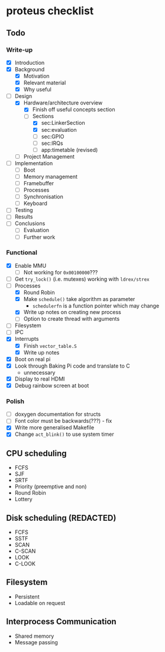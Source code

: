 # proteus checklist
## Todo
### Write-up
- [x] Introduction
- [x] Background
  - [x] Motivation
  - [x] Relevant material
  - [x] Why useful
- [ ] Design
  - [x] Hardware/architecture overview
    - [x] Finish off useful concepts section
    - [ ] Sections
      - [x] sec:LinkerSection
      - [x] sec:evaluation
      - [ ] sec:GPIO
      - [ ] sec:IRQs
      - [ ] app:timetable (revised)
  - [ ] Project Management
- [ ] Implementation
    - [ ] Boot
    - [ ] Memory management
    - [ ] Framebuffer
    - [ ] Processes
    - [ ] Synchronisation
    - [ ] Keyboard
- [ ] Testing
- [ ] Results
- [ ] Conclusions
  - [ ] Evaluation
  - [ ] Further work

### Functional
- [x] Enable MMU
  - [ ] Not working for `0x00100000`???
- [ ] Get `try_lock()` (i.e. mutexes) working with `ldrex/strex`
- [ ] Processes
  - [x] Round Robin
  - [x] Make `schedule()` take algorithm as parameter
    - `schedulerfn` is a function pointer which may change
  - [x] Write up notes on creating new process
  - [ ] Option to create thread with arguments
- [ ] Filesystem
- [ ] IPC
- [x] Interrupts
  - [x] Finish `vector_table.S`
  - [x] Write up notes
- [x] Boot on real pi
- [x] Look through Baking Pi code and translate to C
  - unnecessary
- [x] Display to real HDMI
- [x] Debug rainbow screen at boot

### Polish
- [ ] doxygen documentation for structs
- [ ] Font color must be backwards(???) - fix
- [x] Write more generalised Makefile
- [x] Change `act_blink()` to use system timer

## CPU scheduling
  * FCFS
  * SJF
  * SRTF
  * Priority (preemptive and non)
  * Round Robin
  * Lottery

## Disk scheduling (REDACTED)
  * FCFS
  * SSTF
  * SCAN
  * C-SCAN
  * LOOK
  * C-LOOK

## Filesystem
  * Persistent
  * Loadable on request

## Interprocess Communication
  * Shared memory
  * Message passing
